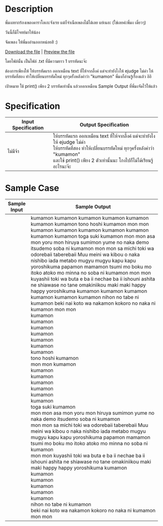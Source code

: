 # Description
พี่มงอยากร้องเพลงคาราโอเกะจังเรย แต่ก็จำเนือเพลงไม้ได้เลย แย่เนอะ (ใช่เลยค่ะพี่มง เดี๋ยวๆ)

วันนี้ก็มีโจทย์มาให้น้อง

จัดเพลง ให้พี่มงอ่านออกหน่อยสิ :)

[Download the file](https://www.dropbox.com/s/0shdq57vuxmykyy/W1-Too%20many%20lines.txt?dl=1) | [Preview the file](https://www.dropbox.com/s/0shdq57vuxmykyy/W1-Too%20many%20lines.txt?dl=0)

โดยไฟล์นั้น เป็นไฟล์ .txt ที่มีความยาว 1 บรรทัดนะจ๊ะ

ต้องการเพียงให้
ให้บรรทัดแรก ออกเหมือน text ที่ให้จากลี้งค์ แต่จะทำยังไงให้ ejudge ไม่ด่า
ให้บรรทัดที่สอง ทำให้เปลี่ยนบรรทัดใหม่ ทุกๆครั้งหลังคำว่า "kumamon"
พี่มงก็อ่านรู้เรื่องแล้ว อิอิ

เป้าหมาย
ใช้ print() เพียง 2 บรรทัดเท่านั้น แล้วออกเหมือน Sample Output ที่พี่มงจัดไว้ให้แล้ว

# Specification
| Input Specification | Output Specification |
| - | - |
| ไม่มีจ้า | ให้บรรทัดแรก ออกเหมือน text ที่ให้จากลี้งค์ แต่จะทำยังไงให้ ejudge ไม่ด่า <br> ให้บรรทัดที่สอง ทำให้เปลี่ยนบรรทัดใหม่ ทุกๆครั้งหลังคำว่า "kumamon" <br> และใช้ print() เพียง 2 ตัวเท่านั้นนะ โกงไปก็ไม่ได้เรียนรู้อะไรนะจ๊ะ |


# Sample Case
| Sample Input | Sample Output |
| - | - |
|| kumamon kumamon kumamon kumamon kumamon kumamon kumamon tono hoshi kumamon mon mon kumamon kumamon kumamon kumamon kumamon kumamon kumamon toga suki kumamon mon mon asa mon yoru mon hiruya sumimon yume no naka demo itsudemo soba ni kumamon mon mon sa michi toki wa odorebaii taberebaii Muu meini wa kibou o naka nishibo iada metabo mugyu mugyu kapu kapu yoroshikuma papamon mamamon tsumi mo boku mo itoko atoko mo minna no soba ni kumamon mon mon kuyashii toki wa buta e ba ii nechae ba ii ishouni ashita ne shiawase no tane omakiniikou maki maki happy happy yoroshikuma kumamon kumamon kumamon kumamon kumamon kumamon nihon no tabe ni kumamon beki nai koto wa nakamon kokoro no naka ni kumamon mon mon <br> kumamon <br> kumamon <br> kumamon <br> kumamon <br> kumamon <br> kumamon <br> kumamon <br> tono hoshi kumamon <br> mon mon kumamon <br> kumamon <br> kumamon <br> kumamon <br> kumamon <br> kumamon <br> kumamon <br> toga suki kumamon <br> mon mon asa mon yoru mon hiruya sumimon yume no naka demo itsudemo soba ni kumamon <br> mon mon sa michi toki wa odorebaii taberebaii Muu meini wa kibou o naka nishibo iada metabo mugyu mugyu kapu kapu yoroshikuma papamon mamamon tsumi mo boku mo itoko atoko mo minna no soba ni kumamon <br> mon mon kuyashii toki wa buta e ba ii nechae ba ii ishouni ashita ne shiawase no tane omakiniikou maki maki happy happy yoroshikuma kumamon <br> kumamon <br> kumamon <br> kumamon <br> kumamon <br> kumamon <br> nihon no tabe ni kumamon <br> beki nai koto wa nakamon kokoro no naka ni kumamon <br> mon mon |